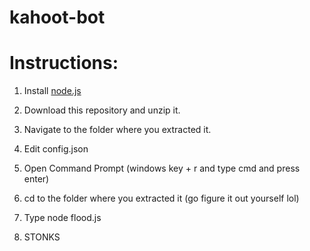 # kahoot-bot
# Instructions:

1. Install [node.js](https://node.js.org)

2. Download this repository and unzip it.

3. Navigate to the folder where you extracted it.

4. Edit config.json

5. Open Command Prompt (windows key + r and type cmd and press enter)

6. cd to the folder where you extracted it (go figure it out yourself lol)

7. Type node flood.js

8. STONKS
